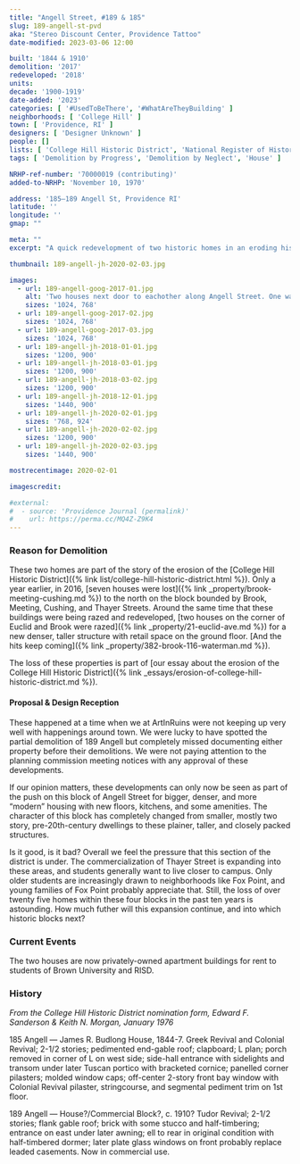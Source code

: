 ```yaml
---
title: "Angell Street, #189 & 185"
slug: 189-angell-st-pvd
aka: "Stereo Discount Center, Providence Tattoo"
date-modified: 2023-03-06 12:00

built: '1844 & 1910'
demolition: '2017'
redeveloped: '2018'
units:
decade: '1900-1919'
date-added: '2023'
categories: [ '#UsedToBeThere', '#WhatAreTheyBuilding' ]
neighborhoods: [ 'College Hill' ]
town: [ 'Providence, RI' ]
designers: [ 'Designer Unknown' ]
people: []
lists: [ 'College Hill Historic District', 'National Register of Historic Places' ]
tags: [ 'Demolition by Progress', 'Demolition by Neglect', 'House' ]

NRHP-ref-number: '70000019 (contributing)'
added-to-NRHP: 'November 10, 1970'

address: '185–189 Angell St, Providence RI'
latitude: ''
longitude: ''
gmap: ""

meta: ""
excerpt: "A quick redevelopment of two historic homes in an eroding historic district under pressure to provide “modern” student housing"

thumbnail: 189-angell-jh-2020-02-03.jpg

images:
  - url: 189-angell-goog-2017-01.jpg
    alt: 'Two houses next door to eachother along Angell Street. One was a small, brick building which was used as commercial space while the other was a mid-19th-century building used as apartments. The smaller one was heavily modified while the other was demolished.'
    sizes: '1024, 768'
  - url: 189-angell-goog-2017-02.jpg
    sizes: '1024, 768'
  - url: 189-angell-goog-2017-03.jpg
    sizes: '1024, 768'
  - url: 189-angell-jh-2018-01-01.jpg
    sizes: '1200, 900'
  - url: 189-angell-jh-2018-03-01.jpg
    sizes: '1200, 900'
  - url: 189-angell-jh-2018-03-02.jpg
    sizes: '1200, 900'
  - url: 189-angell-jh-2018-12-01.jpg
    sizes: '1440, 900'
  - url: 189-angell-jh-2020-02-01.jpg
    sizes: '768, 924'
  - url: 189-angell-jh-2020-02-02.jpg
    sizes: '1200, 900'
  - url: 189-angell-jh-2020-02-03.jpg
    sizes: '1440, 900'

mostrecentimage: 2020-02-01

imagescredit:

#external:
#  - source: 'Providence Journal (permalink)'
#    url: https://perma.cc/MQ4Z-Z9K4
---
```


### Reason for Demolition

These two homes are part of the story of the erosion of the [College Hill Historic District]({% link list/college-hill-historic-district.html %}). Only a year earlier, in 2016, [seven houses were lost]({% link _property/brook-meeting-cushing.md %}) to the north on the block bounded by Brook, Meeting, Cushing, and Thayer Streets. Around the same time that these buildings were being razed and redeveloped, [two houses on the corner of Euclid and Brook were razed]({% link _property/21-euclid-ave.md %}) for a new denser, taller structure with retail space on the ground floor. [And the hits keep coming]({% link _property/382-brook-116-waterman.md %}). 

The loss of these properties is part of [our essay about the erosion of the College Hill Historic District]({% link _essays/erosion-of-college-hill-historic-district.md %}).

#### Proposal & Design Reception

These happened at a time when we at ArtInRuins were not keeping up very well with happenings around town. We were lucky to have spotted the partial demolition of 189 Angell but completely missed documenting either property before their demolitions. We were not paying attention to the planning commission meeting notices with any approval of these developments. 

If our opinion matters, these developments can only now be seen as part of the push on this block of Angell Street for bigger, denser, and more “modern” housing with new floors, kitchens, and some amenities. The character of this block has completely changed from smaller, mostly two story, pre-20th-century dwellings to these plainer, taller, and closely packed structures. 

Is it good, is it bad? Overall we feel the pressure that this section of the district is under. The commercialization of Thayer Street is expanding into these areas, and students generally want to live closer to campus. Only older students are increasingly drawn to neighborhoods like Fox Point, and young families of Fox Point probably appreciate that. Still, the loss of over twenty five homes within these four blocks in the past ten years is astounding. How much futher will this expansion continue, and into which historic blocks next? 


### Current Events

The two houses are now privately-owned apartment buildings for rent to students of Brown University and <span class="abbr">RISD</span>. 


### History

_From the College Hill Historic District nomination form, Edward F. Sanderson & Keith N. Morgan, January 1976_

185 Angell — James R. Budlong House, 1844-7. Greek Revival and Colonial Revival; 2-1/2 stories; pedimented end-gable roof; clapboard; L plan; porch removed in corner of L on west side; side-hall entrance with sidelights and transom under later Tuscan portico with bracketed cornice; panelled corner pilasters; molded window caps; off-center 2-story front bay window with Colonial Revival pilaster, stringcourse, and segmental pediment trim on 1st floor.

189 Angell — House?/Commercial Block?, c. 1910? Tudor Revival; 2-1/2 stories; flank gable roof; brick with some stucco and half-timbering; entrance on east under later awning; ell to rear in original condition with half-timbered dormer; later plate glass windows on front probably replace leaded casements. Now in commercial use.
